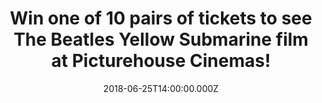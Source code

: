---
campaign-uuid: "c-9dd56d17-22e2-437b-8834-b4b872887ace"
type: "Preview"
category: "Tickets"
date: "2018-06-25T14:00:00.000Z"
end-date: "2018-07-02T23:59:00.000Z"
disable-form: false
is_promoted: false
has_entry_page: true
title: "Win one of 10 pairs of tickets to see The Beatles Yellow Submarine film at\
  \ Picturehouse Cinemas!"
competition-description: "<p>To celebrate the 50th Anniversary, screenings of The\
  \ Beatles Yellow Submarine sailing back into cinemas Sunday 8th July we're giving\
  \ away 10 pairs of tickets to see the film at Picturehouse Cinemas to 10 lucky NME\
  \ AAA members to win.</p>\r\n<p>Wanna be there now? Click below to know how!</p>"
hero-header: "Win one of 10 pairs of tickets to see The Beatles Yellow Submarine film\
  \ at Picturehouse Cinemas!"
terms-confirmation: "N/A"
banner-img: "https://assets.expresslyapp.com/asset-79259f96-cd8c-4bb2-9739-edcc9f963266.jpg"
logo-left-href: "http://www.aaa.nme.com"
logo-left-image: "https://assets.expresslyapp.com/asset-81453d83-c568-4eb7-8b02-bd4872b8e26c.jpg"
logo-left-title: "NME AAA"
bg-image-hero: "https://assets.expresslyapp.com/asset-c2ef0034-e917-44a1-82db-c4b34b264380.jpg"
bg-image-first: "https://assets.expresslyapp.com/asset-c9649ea1-b7bf-4545-bfd9-e88a5e0d32ac.jpg"
bg-image-second: "https://assets.expresslyapp.com/asset-b468da48-e1f9-4e34-9a55-8bb3034c479a.jpg"
bg-image-third: "https://assets.expresslyapp.com/asset-f28d100b-63b5-4c15-9989-fba081689334.jpg"
section1-content: "<p>An icon of psychedelic pop culture, Yellow Submarine is a colourful\
  \ musical spectacle and an exhilaratingly joyful cinematic experience for all ages\
  \ – filled with visual invention, optical illusions, word play, and packed with\
  \ classic songs from The Beatles.</p>"
section2-content: "<p>This is the first time that the stunning restoration of this\
  \ groundbreaking animation arrives on the big screen looking and sounding better\
  \ than ever in glorious surround sound!</p>\r\n<p>From Lucy In The Sky With Diamonds\
  \ to Nowhere Man, and Eleanor Rigby to All You Need Is Love, Yellow Submarine features\
  \ some of the most-loved songs from the Beatles!</p>"
section3-content: "<p>If you don’t want to miss this amazing opportunity, NME AAA\
  \ has 10 pairs of tickets for YOU to attend the event at a Picturehouse Cinema of\
  \ your choice to the 6pm screening on Sunday 8th of July!</p>\r\n<p>Picturehouse\
  \ Central (London), Clapham (London), Crouch End (London), East Dulwich (London),\
  \ Notting Hill Gate (London), Greenwich (London), Hackney (London), Brixton, Ritzy\
  \ (London), Bath, Bradford, Duke Of York's, Cambridge, Cameo Edinburgh, Exeter,\
  \ Henley, Liverpool @ FACT, Norwich, Oxford, Southampton, Stratford East, Stratford\
  \ Upon Avon, York.</p>\r\n<p>Enter the form below and you could be watching The\
  \ Beatles Yellow Submarine on the big screen.</p>\r\n<p>Good luck!</p>"
entry-title: "Win one of 10 pairs of tickets to see The Beatles Yellow Submarine film\
  \ at Picturehouse Cinemas!"
entry-content: "Enter the draw to win one of 10 pairs of tickets to see The Beatles\
  \ Yellow Submarine film at Picturehouse Cinemas by completing the form below before\
  \ 23:59 on 2nd of July 2018."
has-winner: false
prize-description: "One of 10 pairs of tickets to see The Beatles Yellow Submarine\
  \ film at Picturehouse Cinemas!"
prize-restrictions: "Winner is responsible for any transport costs to/from the event."
special-conditions: "Multiple entries are allowed up to one every day."
---